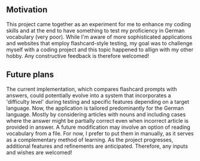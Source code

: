 ## Motivation
This project came together as an experiment for me to enhance my coding skills and at the end to have something to test my proficiency in German vocabulary (very poor). While I'm aware of more sophisticated applications and websites that employ flashcard-style testing, my goal was to challenge myself with a coding project and this topic happened to allign with my other hobby. Any constructive feedback is therefore welcomed! 

## Future plans
The current implementation, which compares flashcard prompts with answers, could potentially evolve into a system that incorporates a 'difficulty level' during testing and specific features depending on a target language. Now, the application is tailored predominantly for the German language. Mostly by considering articles with nouns and including cases where the answer might be partially correct even when incorrect article is provided in answer.
A future modification may involve an option of reading vocabulary from a file. For now, I prefer to put them in manually, as it serves as a complementary method of learning. As the project progresses, additional features and refinements are anticipated. Therefore, any inputs and wishes are welcomed!